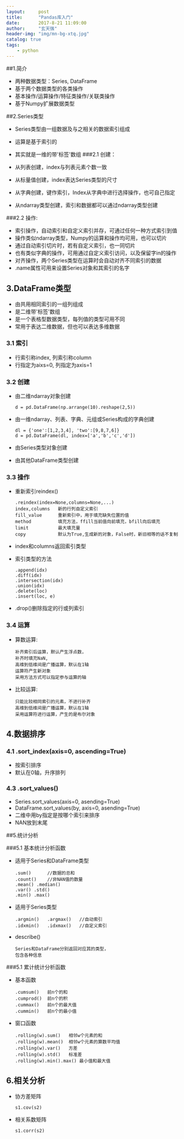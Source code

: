 ```yaml
---
layout: 	post
title: 		"Pandas库入门"
date: 		2017-8-21 11:09:00
author: 	"玄天强"
header-img:	"img/mn-bg-xtq.jpg"
catalog: true
tags:
    - python
---
```


##1.简介

*	两种数据类型：Series, DataFrame
*	基于两个数据类型的各类操作
*	基本操作/运算操作/特征类操作/关联类操作 
*	基于Numpy扩展数据类型

##2.Series类型

*	Series类型由一组数据及与之相关的数据索引组成
*	运算是基于索引的
*	其实就是一维的带'标签'数组
###2.1 创建：

*	从列表创建，index与列表元素个数一致
*	从标量值创建，index表达Series类型的尺寸
*	从字典创建，键作索引，Index从字典中进行选择操作，也可自己指定
*	从ndarray类型创建，索引和数据都可以通过ndarray类型创建

###2.2 操作:

*	索引操作，自动索引和自定义索引并存，可通过任何一种方式索引到值
*	操作类似ndarray类型，Numpy的运算和操作均可用，也可以切片
*	通过自动索引切片时，若有自定义索引，也一同切片
*	也有类似字典的操作，可用通过自定义索引访问，以及保留字in的操作
*	对齐操作，两个Series类型在运算时会自动对齐不同索引的数据
*	.name属性可用来设置Series对象和其索引的名字

## 3.DataFrame类型

*	由共用相同索引的一组列组成
*	是二维带'标签'数组
*	是一个表格型数据类型，每列值的类型可用不同
*	常用于表达二维数据，但也可以表达多维数据 

### 3.1 索引

*	行索引称index, 列索引称column
*	行指定为aixs=0, 列指定为axis=1  

### 3.2 创建

*	由二维ndarray对象创建

		d = pd.DataFrame(np.arrange(10).reshape(2,5))
*	由一维ndarray、列表、字典、元组或Series构成的字典创建

		dl = {'one':[1,2,3,4], 'two':[9,8,7,6]}
		d = pd.DataFrame(dl, index=['a','b','c','d']) 		
		
*	由Series类型对象创建
*	由其他DataFrame类型创建

###  3.3 操作

*	重新索引reindex()

		.reindex(index=None,columns=None,...)
		index,columns	新的行列自定义索引
		fill_value		重新索引中，用于填充缺失位置的值
		method          填充方法，ffill当前值向前填充，bfill向后填充
		limit           最大填充量
		copy            默认为True,生成新的对象，False时，新旧相等的话不复制

*	index和columns返回索引类型
*	索引类型的方法

		.append(idx)
		.diff(idx)
		.intersection(idx)
		.union(idx)
		.delete(loc)
		.insert(loc, e)

*	.drop()删除指定的行或列索引 

###  3.4 运算

*	算数运算: 

		补齐索引后运算，默认产生浮点数，
		补齐时填充NaN, 
		高维到低维间是广播运算，默认在1轴
		运算符产生新对象
		采用方法方式可以指定参与运算的轴
*	比较运算:

		只能比较相同索引的元素，不进行补齐
		高维到低维间是广播运算，默认在1轴
		采用运算符进行运算，产生的是布尔对象

## 4.数据排序

### 4.1 .sort_index(axis=0, ascending=True)

*	按索引排序
*	默认在0轴，升序排列 

### 4.3 .sort_values()	

*	Series.sort_values(axis=0, asending=True)
*	DataFrame.sort_values(by, axis=0, asending=True)
*	二维中用by指定是按哪个索引来排序
*	NAN放到末尾 

##5.统计分析

###5.1 基本统计分析函数

*	适用于Series和DataFrame类型

		.sum()		//数据的总和
		.count()	//非NAN值的数量
		.mean() .median()
		.var() .std()
		.min() .max()

*	适用于Series类型

		.argmin()	.argmax()	//自动索引
		.idxmin()	.idxmax()	//自定义索引

*	describe()

		Series和DataFrame分别返回对应其的类型，
		包含各种信息

###5.1 累计统计分析函数

*	基本函数

		.cumsum()	前n个的和
		.cumprod()	前n个的积
		.cummax()	前n个的最大值
		.cummin()	前n个的最小值

*	窗口函数

		.rolling(w).sum()	相邻w个元素的和
		.rolling(w).mean()	相邻w个元素的算数平均值
		.rolling(w).var()	方差
		.rolling(w).std()	标准差
		.rolling(w).min().max()	最小值和最大值

## 6.相关分析

*	协方差矩阵

		s1.cov(s2)

*	相关系数矩阵

		s1.corr(s2)	



	
